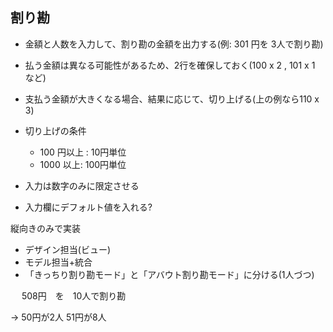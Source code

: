 ## 割り勘

- 金額と人数を入力して、割り勘の金額を出力する(例: 301 円を 3人で割り勘)
- 払う金額は異なる可能性があるため、2行を確保しておく(100 x 2 , 101 x 1 など)
- 支払う金額が大きくなる場合、結果に応じて、切り上げる(上の例なら110 x 3)
- 切り上げの条件
  - 100 円以上 : 10円単位
  - 1000 以上: 100円単位

- 入力は数字のみに限定させる

- 入力欄にデフォルト値を入れる?

縦向きのみで実装


- デザイン担当(ビュー)
- モデル担当+統合
- 「きっちり割り勘モード」と「アバウト割り勘モード」に分ける(1人づつ)


　
508円　を　10人で割り勘

-> 50円が2人
   51円が8人

